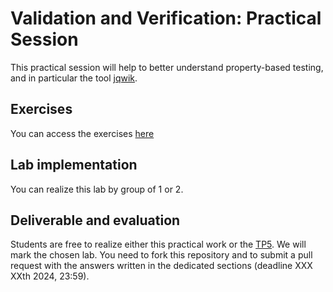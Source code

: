 # Validation and Verification: Practical Session

This practical session will help to better understand property-based testing, and in particular the tool [jqwik](https://jqwik.net/).

## Exercises

You can access the exercises [here](sujet.md)

## Lab implementation

You can realize this lab by group of 1 or 2. 

## Deliverable and evaluation

Students are free to realize either this practical work or the [TP5](https://github.com/selabs-ur1/VV-ISTIC-TP5). We will mark the chosen lab. You need to fork this repository and to submit a pull request with the answers written in the dedicated sections (deadline XXX XXth 2024, 23:59).
